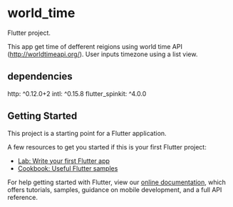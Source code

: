 # world_time

Flutter project.

This app get time of defferent reigions using world time API (http://worldtimeapi.org/).
User inputs timezone using a list view.

## dependencies
  http: ^0.12.0+2
  intl: ^0.15.8
  flutter_spinkit: ^4.0.0

## Getting Started

This project is a starting point for a Flutter application.

A few resources to get you started if this is your first Flutter project:

- [Lab: Write your first Flutter app](https://flutter.dev/docs/get-started/codelab)
- [Cookbook: Useful Flutter samples](https://flutter.dev/docs/cookbook)

For help getting started with Flutter, view our
[online documentation](https://flutter.dev/docs), which offers tutorials,
samples, guidance on mobile development, and a full API reference.
